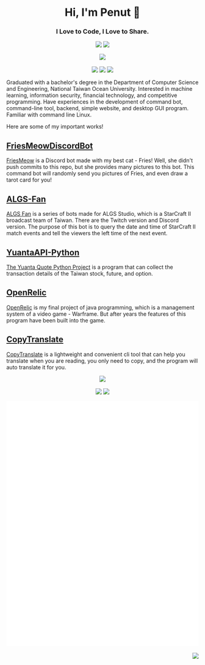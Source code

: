 <h1 align="center">Hi, I'm Penut 👋</h1>
<h3 align="center">I Love to Code, I Love to Share.</h3>

<div align="center">

![](https://img.shields.io/github/followers/penut85420?style=for-the-badge&logo=github)
![](https://img.shields.io/github/stars/penut85420?style=for-the-badge&logo=github)
  
![](https://img.shields.io/static/v1?label=Love&message=Coding&color=violet&style=for-the-badge&logo=visual-studio-code)
  
[![](https://img.shields.io/static/v1?label=My&message=Blogger&color=green&style=flat-square&logo=wordpress)](https://penut.ddns.net/)
[![](https://img.shields.io/static/v1?label=My&message=Twitter&color=5DA9DD&style=flat-square&logo=twitter&logoColor=white)](https://twitter.com/Da_OppaiLoli)
[![](https://img.shields.io/static/v1?label=Discord&message=PenutChen%232135&color=5865F2&style=flat-square&logo=discord&logoColor=white)](https://discord.gg/HyQEypc)

</div>
  
Graduated with a bachelor's degree in the Department of Computer Science and Engineering, National Taiwan Ocean University. Interested in machine learning, information security, financial technology, and competitive programming. Have experiences in the development of command bot, command-line tool, backend, simple website, and desktop GUI program. Familiar with command line Linux.

Here are some of my important works!

## [FriesMeowDiscordBot](https://github.com/penut85420/FriesMeowDiscordBot)
[FriesMeow](https://github.com/penut85420/FriesMeowDiscordBot) is a Discord bot made with my best cat - Fries! Well, she didn't push commits to this repo, but she provides many pictures to this bot. This command bot will randomly send you pictures of Fries, and even draw a tarot card for you!

## [ALGS-Fan](https://github.com/penut85420/ALGS-Fan)
[ALGS Fan](https://github.com/penut85420/ALGS-Fan) is a series of bots made for ALGS Studio, which is a StarCraft II broadcast team of Taiwan. There are the Twitch version and Discord version. The purpose of this bot is to query the date and time of StarCraft II match events and tell the viewers the left time of the next event.

## [YuantaAPI-Python](https://github.com/penut85420/YuantaAPI-Python)
[The Yuanta Quote Python Project](https://github.com/penut85420/YuantaAPI-Python) is a program that can collect the transaction details of the Taiwan stock, future, and option.

## [OpenRelic](https://github.com/penut85420/OpenRelic)
[OpenRelic](https://github.com/penut85420/OpenRelic) is my final project of java programming, which is a management system of a video game - Warframe. But after years the features of this program have been built into the game.

## [CopyTranslate](https://github.com/penut85420/CopyTranslate)
[CopyTranslate](https://github.com/penut85420/CopyTranslate) is a lightweight and convenient cli tool that can help you translate when you are reading, you only need to copy, and the program will auto translate it for you.

<div align="center">

![](https://github-readme-stats.vercel.app/api?username=penut85420&show_icons=true&count_private=true&theme=onedark)

![](https://github-readme-stats.vercel.app/api/top-langs?username=penut85420&layout=compact&theme=onedark&hide=javascript,html&langs_count=8)
![](https://github-readme-stats.vercel.app/api/wakatime?username=penut85420&theme=onedark&line_height=29)
<!-- ![](https://github-profile-summary-cards.vercel.app/api/cards/repos-per-language?username=penut85420&theme=monokai) -->
<!-- ![](https://github-profile-summary-cards.vercel.app/api/cards/stats?username=penut85420&theme=monokai) -->
![Metrics](https://raw.githubusercontent.com/penut85420/penut85420/main/github-metrics.svg)  

</div>

<div align="right">
  
![](https://komarev.com/ghpvc/?username=penut85420&label=Profile%20Views&color=blueviolet&style=flat)
  
</div>
